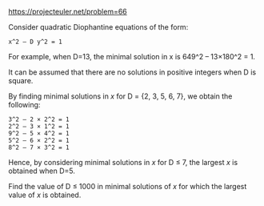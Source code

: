 https://projecteuler.net/problem=66

Consider quadratic Diophantine equations of the form:

    x^2 – D y^2 = 1

For example, when D=13, the minimal solution in x is 649^2 – 13×180^2 = 1.

It can be assumed that there are no solutions in positive integers when D is
square.

By finding minimal solutions in _x_ for D = {2, 3, 5, 6, 7}, we obtain the
following:

    3^2 – 2 × 2^2 = 1
    2^2 – 3 × 1^2 = 1
    9^2 – 5 × 4^2 = 1
    5^2 – 6 × 2^2 = 1
    8^2 – 7 × 3^2 = 1

Hence, by considering minimal solutions in _x_ for D ≤ 7, the largest _x_ is
obtained when D=5.

Find the value of D ≤ 1000 in minimal solutions of _x_ for which the largest
value of _x_ is obtained.
